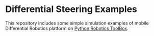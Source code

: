 # Differential Steering Examples

This repository includes some simple simulation examples of mobile Differential Robotics platform on [Python Robotics ToolBox](https://pythonrobotics.io/).

